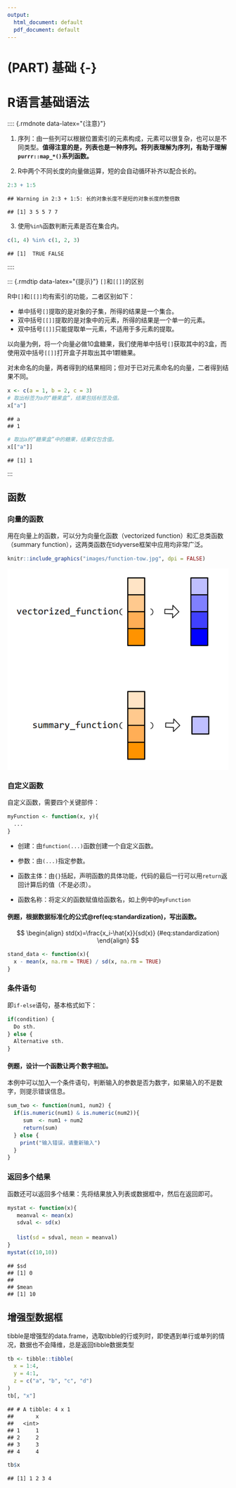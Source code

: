 ```yaml
---
output:
  html_document: default
  pdf_document: default
---
```


# (PART) 基础 {-}

# R语言基础语法



:::: {.rmdnote data-latex="{注意}"}
1. 序列：由一些列可以根据位置索引的元素构成，元素可以很复杂，也可以是不同类型。**值得注意的是，列表也是一种序列。将列表理解为序列，有助于理解`purrr::map_*()`系列函数。**

2. R中两个不同长度的向量做运算，短的会自动循环补齐以配合长的。

```r
2:3 + 1:5
```

```
## Warning in 2:3 + 1:5: 长的对象长度不是短的对象长度的整倍数
```

```
## [1] 3 5 5 7 7
```

3. 使用`%in%`函数判断元素是否在集合内。


```r
c(1, 4) %in% c(1, 2, 3)
```

```
## [1]  TRUE FALSE
```
::::

::: {.rmdtip data-latex="{提示}"}
`[]`和`[[]]`的区别

R中`[]`和`[[]]`均有索引的功能，二者区别如下：

   - 单中括号`[]`提取的是对象的子集，所得的结果是一个集合。
   - 双中括号`[[]]`提取的是对象中的元素，所得的结果是一个单一的元素。
   - 双中括号`[[]]`只能提取单一元素，不适用于多元素的提取。
   
以向量为例，将一个向量必做10盒糖果，我们使用单中括号`[]`获取其中的3盒，而使用双中括号`[[]]`打开盒子并取出其中1颗糖果。

对未命名的向量，两者得到的结果相同；但对于已对元素命名的向量，二者得到结果不同。


```r
x <- c(a = 1, b = 2, c = 3)
# 取出标签为a的“糖果盒”，结果包括标签及值。
x["a"]
```

```
## a 
## 1
```

```r
# 取出a的“糖果盒”中的糖果，结果仅包含值。
x[["a"]]
```

```
## [1] 1
```
:::


## 函数

### 向量的函数

用在向量上的函数，可以分为向量化函数（vectorized function）和汇总类函数（summary function），这两类函数在tidyverse框架中应用均非常广泛。


```r
knitr::include_graphics("images/function-tow.jpg", dpi = FALSE)
```

<img src="images/function-tow.jpg" style="display: block; margin: auto;" />

### 自定义函数

自定义函数，需要四个关键部件：


```r
myFunction <- function(x, y){
  ...
}
```

- 创建：由`function(...)`函数创建一个自定义函数。

- 参数：由`(...)`指定参数。

- 函数主体：由`{}`括起，声明函数的具体功能，代码的最后一行可以用`return`返回计算后的值（不是必须）。

- 函数名称：将定义的函数赋值给函数名，如上例中的`myFunction`

#### 例题，根据数据标准化的公式\@ref(eq:standardization)，写出函数。

$$
\begin{align}
  std(x)=\frac{x_i-\hat{x}}{sd(x)}
  (#eq:standardization)
\end{align}
$$ 

```r
stand_data <- function(x){
  x - mean(x, na.rm = TRUE) / sd(x, na.rm = TRUE)
}
```

### 条件语句

即`if-else`语句，基本格式如下：


```r
if(condition) {
  Do sth. 
} else {
  Alternative sth.
}
```

#### 例题，设计一个函数让两个数字相加。

本例中可以加入一个条件语句，判断输入的参数是否为数字，如果输入的不是数字，则提示错误信息。


```r
sum_two <- function(num1, num2) {
  if(is.numeric(num1) & is.numeric(num2)){
     sum  <- num1 + num2
     return(sum)
  } else {
    print("输入错误，请重新输入")
  }
}
```

### 返回多个结果

函数还可以返回多个结果：先将结果放入列表或数据框中，然后在返回即可。


```r
mystat <- function(x){
   meanval <- mean(x) 
   sdval <- sd(x)
   
   list(sd = sdval, mean = meanval)
}
mystat(c(10,10))
```

```
## $sd
## [1] 0
## 
## $mean
## [1] 10
```

## 增强型数据框

tibble是增强型的data.frame，选取tibble的行或列时，即使遇到单行或单列的情况，数据也不会降维，总是返回tibble数据类型


```r
tb <- tibble::tibble(
  x = 1:4,
  y = 4:1,
  z = c("a", "b", "c", "d")
)
tb[, "x"]
```

```
## # A tibble: 4 x 1
##       x
##   <int>
## 1     1
## 2     2
## 3     3
## 4     4
```

```r
tb$x
```

```
## [1] 1 2 3 4
```

